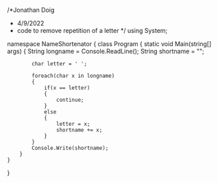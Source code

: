 /*Jonathan Doig
 * 4/9/2022
 * code to remove repetition of a letter
 */
using System;

namespace NameShortenator
{
    class Program
    {
        static void Main(string[] args)
        {
            String longname = Console.ReadLine();
            String shortname = "";

            char letter = ' ';

            foreach(char x in longname)
            {
                if(x == letter)
                {
                    continue;
                }
                else
                {
                    letter = x;
                    shortname += x;
                }
            }
            Console.Write(shortname);
        }
    }
}
